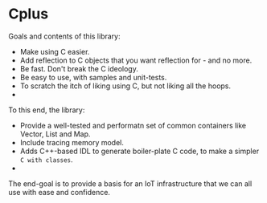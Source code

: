 # Cplus

Goals and contents of this library:

* Make using C easier.
* Add reflection to C objects that you want reflection for - and no more.
* Be fast. Don't break the C ideology.
* Be easy to use, with samples and unit-tests.
* To scratch the itch of liking using C, but not liking all the hoops.
* 

To this end, the library:

* Provide a well-tested and performatn set of common containers like Vector, List and Map.
* Include tracing memory model.
* Adds C++-based IDL to generate boiler-plate C code, to make a simpler `C with classes`.
* 

The end-goal is to provide a basis for an IoT infrastructure that we can all use with
ease and confidence.

